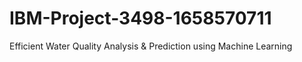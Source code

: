 # IBM-Project-3498-1658570711
Efficient Water Quality Analysis &amp; Prediction using Machine Learning

